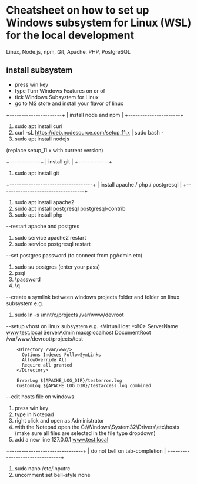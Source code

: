 <h1>Cheatsheet on how to set up Windows subsystem for Linux (WSL) for the local development</h1>

<p>Linux, Node.js, npm, Git, Apache, PHP, PostgreSQL</p>

<h2>install subsystem</h2>

<ul>
        <li>press win key</li>
        <li>type Turn Windows Features on or of</li>
        <li>tick Windows Subsystem for Linux</li>
        <li>go to MS store and install your flavor of linux</li>
</ul>

+----------------------+
| install node and npm |
+----------------------+

1) sudo apt install curl 
2) curl -sL https://deb.nodesource.com/setup_11.x | sudo bash -
3) sudo apt install nodejs

(replace setup_11.x with current version)


+-------------+
| install git |
+-------------+

1) sudo apt install git


+-----------------------------------+
| install apache / php / postgresql |
+-----------------------------------+

1) sudo apt install apache2
2) sudo apt install postgresql postgresql-contrib
3) sudo apt install php

--restart apache and postgres
1) sudo service apache2 restart
2) sudo service postgresql restart

--set postgres password (to connect from pgAdmin etc)
1) sudo su postgres (enter your pass)
2) psql
3) \password
4) \q

--create a symlink between windows projects folder and folder on linux subsystem e.g.
1) sudo ln -s /mnt/c/projects /var/www/devroot

--setup vhost on linux subsystem e.g.
<VirtualHost *:80>
        ServerName www.test.local
        ServerAdmin mac@localhost
        DocumentRoot /var/www/devroot/projects/test

        <Directory /var/www/>
          Options Indexes FollowSymLinks
          AllowOverride All
          Require all granted
        </Directory>

        ErrorLog ${APACHE_LOG_DIR}/testerror.log
        CustomLog ${APACHE_LOG_DIR}/testaccess.log combined
</VirtualHost>

--edit hosts file on windows
1) press win key
2) type in Notepad
3) right click and open as Administrator
4) with the Notepad open the C:\Windows\System32\Drivers\etc\hosts (make sure all files are selected in the file type dropdown)
5) add a new line 127.0.0.1 www.test.local


+-------------------------------+
| do not bell on tab-completion |
+-------------------------------+

1) sudo nano /etc/inputrc
2) uncomment set bell-style none
